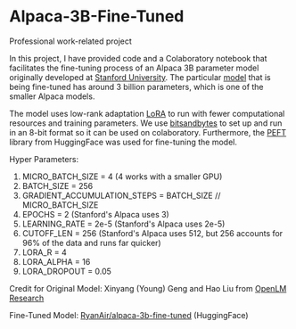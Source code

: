 # Alpaca-3B-Fine-Tuned
Professional work-related project

In this project, I have provided code and a Colaboratory notebook that facilitates the fine-tuning process of an Alpaca 3B parameter model originally developed at [Stanford University](https://crfm.stanford.edu/2023/03/13/alpaca.html). The particular [model](https://huggingface.co/openlm-research/open_llama_3b) that is being fine-tuned has around 3 billion parameters, which is one of the smaller Alpaca models. 

The model uses low-rank adaptation [LoRA](https://huggingface.co/docs/peft/task_guides/token-classification-lora#:~:text=Low%2DRank%20Adaptation%20(LoRA),that%20are%20trained%20and%20updated.) to run with fewer computational resources and training parameters. We use [bitsandbytes](https://huggingface.co/blog/4bit-transformers-bitsandbytes) to set up and run in an 8-bit format so it can be used on colaboratory. Furthermore, the [PEFT](https://huggingface.co/blog/peft) library from HuggingFace was used for fine-tuning the model. 

Hyper Parameters:
1) MICRO_BATCH_SIZE = 4  (4 works with a smaller GPU)
2) BATCH_SIZE = 256
3) GRADIENT_ACCUMULATION_STEPS = BATCH_SIZE // MICRO_BATCH_SIZE
4) EPOCHS = 2  (Stanford's Alpaca uses 3)
5) LEARNING_RATE = 2e-5  (Stanford's Alpaca uses 2e-5)
6) CUTOFF_LEN = 256  (Stanford's Alpaca uses 512, but 256 accounts for 96% of the data and runs far quicker)
7) LORA_R = 4
8) LORA_ALPHA = 16
9) LORA_DROPOUT = 0.05

Credit for Original Model: Xinyang (Young) Geng and Hao Liu from [OpenLM Research](https://huggingface.co/openlm-research)

Fine-Tuned Model: [RyanAir/alpaca-3b-fine-tuned](https://huggingface.co/RyanAir/alpaca-3b-fine-tuned) (HuggingFace)
